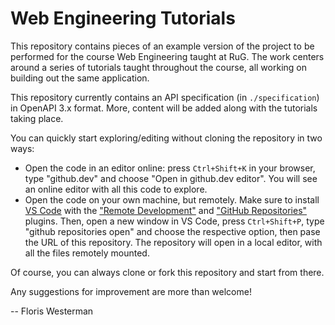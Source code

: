 # Web Engineering Tutorials

This repository contains pieces of an example version of the project to be performed for the course Web Engineering taught at RuG. The work centers around a series of tutorials taught throughout the course, all working on building out the same application.

This repository currently contains an API specification (in `./specification`) in OpenAPI 3.x format. More, content will be added along with the tutorials taking place.

You can quickly start exploring/editing without cloning the repository in two ways:

- Open the code in an editor online: press `Ctrl+Shift+K` in your browser, type "github.dev" and choose "Open in github.dev editor". You will see an online editor with all this code to explore.
- Open the code on your own machine, but remotely. Make sure to install [VS Code](https://code.visualstudio.com/download) with the ["Remote Development"](ms-vscode-remote.vscode-remote-extensionpack) and ["GitHub Repositories"](https://marketplace.visualstudio.com/items?itemName=GitHub.remotehub) plugins. Then, open a new window in VS Code, press `Ctrl+Shift+P`, type "github repositories open" and choose the respective option, then pase the URL of this repository. The repository will open in a local editor, with all the files remotely mounted.

Of course, you can always clone or fork this repository and start from there.

Any suggestions for improvement are more than welcome!

-- Floris Westerman
